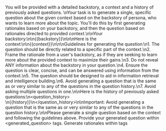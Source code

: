 You will be provided with a detailed backstory, a context and a history of previously asked questions. \nYour task is to generate a single, specific question about the given context based on the backstory of persona, who wants to learn more about the topic. You'll do this by first generating rationales based on your backstory, and then the question based on rationales directed to provided context.\n\nYour backstory:\n\n{{backstory}}\n\n\nHere is the context:\n\n{{context}}\n\n\nGuidelines for generating the question:\n1. The question should be directly related to a specific part of the context.\n2. Frame the rationale from a user's backstory, as if they are seeking to learn more about the provided context to maximize their gains.\n3. Do not reveal ANY information about the backstory in your question.\n4. Ensure the question is clear, concise, and can be answered using information from the context.\n5. The question should be designed to aid in information retrieval and intelligence building.\n6. Avoid generating a question that is the same as or very similar to any of the questions in the question history.\n7. Avoid asking multiple questions in one.\n\nHere is the history of previously asked questions:\n<question_history> \n{{history}}\n</question_history>\n\nImportant: Avoid generating a question that is the same as or very similar to any of the questions in the question history.\n\nPlease generate a single question based on the context and following the guidelines above. Provide your generated question within <generated_question> tags. Generate rationales within tags